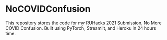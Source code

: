 # NoCOVIDConfusion

This repository stores the code for my RUHacks 2021 Submission, No More COVID Confusion. Built using PyTorch, Streamlit, and Heroku in 24 hours time.
